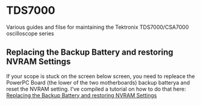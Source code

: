 # TDS7000
Various guides and filse for maintaining the Tektronix TDS7000/CSA7000 oscilloscope series

## Replacing the Backup Battery and restoring NVRAM Settings
If your scope is stuck on the screen below screen, you need to repleace the PowerPC Board (the lower of the two motherboards) backup batterya and reset the NVRAM setting. I've compiled a tutorial on how to do that here: [Replacing the Backup Battery and restoring NVRAM Settings](NVRAM)
